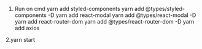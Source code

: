 1. Run on cmd 
yarn add styled-components
yarn add @types/styled-components -D 
yarn add react-modal
yarn add @types/react-modal -D 
yarn add react-router-dom
yarn add @types/react-router-dom -D
yarn add axios

2.yarn start
